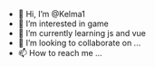 - 👋 Hi, I’m @Kelma1
- 👀 I’m interested in game 
- 🌱 I’m currently learning js and vue  
- 💞️ I’m looking to collaborate on ...
- 📫 How to reach me ...

<!---
Kelma1/Kelma1 is a ✨ special ✨ repository because its `README.md` (this file) appears on your GitHub profile.
You can click the Preview link to take a look at your changes.
--->
